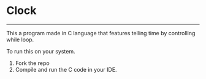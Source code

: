 # Clock
____________________________________________________________
This a program made in C language that features telling time by controlling while loop.

To run this on your system.
1) Fork the repo
2) Compile and run the C code in your IDE.

